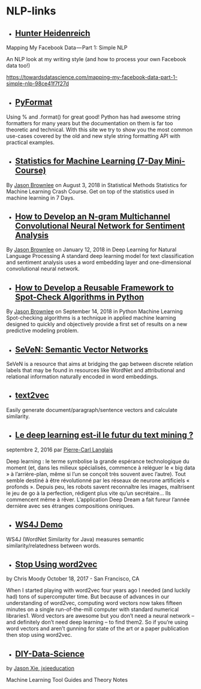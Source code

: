 # NLP-links

* ## [Hunter Heidenreich](https://towardsdatascience.com/@hunterheidenreich)

Mapping My Facebook Data — Part 1: Simple NLP

An NLP look at my writing style (and how to process your own Facebook data too!)

  https://towardsdatascience.com/mapping-my-facebook-data-part-1-simple-nlp-98ce41f7f27d
  

* ##  [PyFormat](https://pyformat.info/#conversion_flags)

Using % and .format() for great good!
Python has had awesome string formatters for many years but the documentation on them is far too theoretic and technical. With this site we try to show you the most common use-cases covered by the old and new style string formatting API with practical examples. 
 

*  ## [Statistics for Machine Learning (7-Day Mini-Course)](https://machinelearningmastery.com/statistics-for-machine-learning-mini-course/)
By [Jason Brownlee](https://machinelearningmastery.com/author/jasonb/) on August 3, 2018 in Statistical Methods
Statistics for Machine Learning Crash Course.
Get on top of the statistics used in machine learning in 7 Days. 


* ##  [How to Develop an N-gram Multichannel Convolutional Neural Network for Sentiment Analysis](https://machinelearningmastery.com/develop-n-gram-multichannel-convolutional-neural-network-sentiment-analysis/)
By [Jason Brownlee](https://machinelearningmastery.com/author/jasonb/)  on January 12, 2018 in Deep Learning for Natural Language Processing
A standard deep learning model for text classification and sentiment analysis uses a word embedding layer and one-dimensional convolutional neural network.
  
*  ## [How to Develop a Reusable Framework to Spot-Check Algorithms in Python](https://machinelearningmastery.com/spot-check-machine-learning-algorithms-in-python/)
By [Jason Brownlee](https://machinelearningmastery.com/author/jasonb/)  on September 14, 2018 in Python Machine Learning
Spot-checking algorithms is a technique in applied machine learning designed to quickly and objectively provide a first set of results on a new predictive modeling problem.


*  ## [SeVeN: Semantic Vector Networks](https://bitbucket.org/luisespinosa/seven)
SeVeN is a resource that aims at bridging the gap between discrete relation labels that may be found in resources like WordNet and attributional and relational information naturally encoded in word embeddings.
  
  
*  ## [text2vec](https://github.com/crownpku/text2vec)

Easily generate document/paragraph/sentence vectors and calculate similarity. 

*  ## [Le deep learning est-il le futur du text mining ?](https://scoms.hypotheses.org/657)
septembre 2, 2016 par [Pierre-Carl Langlais	](https://scoms.hypotheses.org/author/scoms)

Deep learning : le terme symbolise la grande espérance technologique du moment (et, dans les milieux spécialisés, commence à reléguer le « big data » à l’arrière-plan, même si l’un se conçoit très souvent avec l’autre). Tout semble destiné à être révolutionné par les réseaux de neurone artificiels « profonds ». Depuis peu, les robots savent reconnaître les images, maîtrisent le jeu de go à la perfection, rédigent plus vite qu’un secrétaire… Ils commencent même à rêver. L’application Deep Dream a fait fureur l’année dernière avec ses étranges compositions oniriques.

*  ## [WS4J Demo](http://ws4jdemo.appspot.com/?mode=s&s1=Eventually%2C+a+huge+cyclone+hit+the+entrance+of+my+house.&s2=Finally%2C+a+massive+hurricane+attacked+my+home.)
WS4J (WordNet Similarity for Java) measures semantic similarity/relatedness between words.

*  ## [Stop Using word2vec](https://multithreaded.stitchfix.com/blog/2017/10/18/stop-using-word2vec/)
by Chris Moody October 18, 2017 - San Francisco, CA

When I started playing with word2vec four years ago I needed (and luckily had) tons of supercomputer time. But because of advances in our understanding of word2vec, computing word vectors now takes fifteen minutes on a single run-of-the-mill computer with standard numerical libraries1. Word vectors are awesome but you don’t need a neural network – and definitely don’t need deep learning – to find them2. So if you’re using word vectors and aren’t gunning for state of the art or a paper publication then stop using word2vec.

* ##  [ DIY-Data-Science](https://github.com/jxieeducation/DIY-Data-Science)
by  [Jason Xie, jxieeducation ](https://github.com/jxieeducation)

Machine Learning Tool Guides and Theory Notes 
